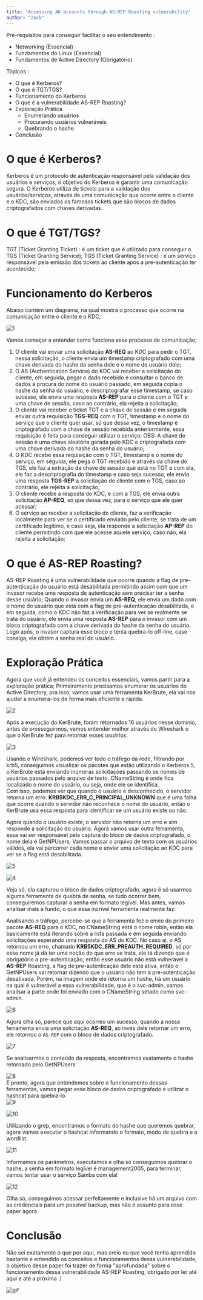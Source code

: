 ```yaml
---
title: "Accessing AD accounts through AS-REP Roasting vulnerability"
author: "zack"
---
```


Pré-requisitos para conseguir facilitar o seu entendimento :
-  Networking (Essencial)
-  Fundamentos do Linux (Essencial)
-  Fundamentos de Active Directory (Obrigatório)

Tópicos :
- O que é Kerberos?
- O que é TGT/TGS?
- Funcionamento do Kerberos
- O que é a vulnerabilidade AS-REP Roasting?
- Exploração Prática 
	 - Enumerando usuários
     - Procurando usuários vulneráveis
     - Quebrando o hashe.
-  Conclusão

# O que é Kerberos?
Kerberos é um protocolo de autenticação responsável pela validação dos usuários e serviços, o objetivo do Kerberos é garantir uma comunicação segura.
O Kerberos utiliza de tickets para a validação dos usuários/serviços, através de uma comunicação que ocorre entre o cliente e o KDC, são enviados os famosos tickets que são blocos de dados criptografados com chaves derivadas.

# O que é TGT/TGS?
TGT (Ticket Granting Ticket) : é um ticket que é utilizado para conseguir o TGS (Ticket Granting Service);
TGS (Ticket Granting Service) : é um serviço responsável pela emissão dos tickets ao cliente após a pre-autenticação ter acontecido;
# Funcionamento do Kerberos
Abaixo contém um diagrama, na qual mostra o processo que ocorre na comunicação entre o cliente e o KDC;  


![1](../../img/images/zack/as-rep-roasting/1.png)  

Vamos começar a entender como funciona esse processo de comunicação;
1. O cliente vai enviar uma solicitação **AS-REQ** ao KDC para pedir o TGT, nessa solicitação, o cliente envia um timestamp criptografado com uma chave derivada do hashe da senha dele e o nome de usuário dele; 
2. O AS (Authentication Service) do KDC vai receber a solicitação do cliente, em seguida, pegar o dado recebido e consultar o banco de dados a procura do nome do usuário passado, em seguida copia o hashe da senha do usuário, e descriptografar esse timestamp, se caso sucesso, ele envia uma resposta **AS-REP** para o cliente com o TGT e uma chave de sessão, caso ao contrário, ela rejeita a solicitação; 
3. O cliente vai receber o ticket TGT e a chave de sessão e em seguida enviar outra requisição **TGS-REQ** com o TGT, timestamp e o nome do serviço que o cliente quer usar, só que dessa vez, o timestamp é criptografado com a chave de sessão recebida anteriormente, essa requisição é feita para conseguir utilizar o serviço; 
   OBS: A chave de sessão é uma chave aleatória gerada pelo KDC e criptografada com uma chave derivada do hashe da senha do usuário;
4. O KDC recebe essa requisição com o TGT, timestamp e o nome do serviço, em seguida, ele pega o TGT recebido e através da chave do TGS, ele faz a extração da chave de sessão que está no TGT e com ela, ele faz a descriptografia do timestamp e caso seja sucesso, ele envia uma resposta **TGS-REP** a solicitação do cliente com o TGS, caso ao contrário, ele rejeita a solicitação;
5. O cliente recebe a resposta do KDC, e com a TGS, ele envia outra solicitação **AP-REQ**, só que dessa vez, para o serviço que ele quer acessar;
6. O serviço ao receber a solicitação do cliente, faz a verificação localmente para ver se o certificado enviado pelo cliente, se trata de um certificado legítimo, e caso seja, ela responde a solicitação **AP-REP** do cliente permitindo com que ele acesse aquele serviço, caso não, ela rejeita a solicitação;
# O que é AS-REP Roasting?
AS-REP Roasting é uma vulnerabilidade que ocorre quando a flag de pre-autenticação do usuário está desabilitada permitindo assim com que um invasor receba uma resposta de autenticação sem precisar ter a senha desse usuário;
Quando o invasor envia um **AS-REQ**, ele envia um dado com o nome do usuário que está com a flag de pre-autenticação desabilitada, e em seguida, como o KDC não faz a verificação para ver se realmente se trata do usuário, ele envia uma resposta **AS-REP** para o invasor com um bloco criptografado com a chave derivada do hashe da senha do usuário. Logo após, o invasor captura esse bloco e tenta quebra-lo off-line, caso consiga, ele obtém a senha real do usuário.

# Exploração Prática

Agora que você já entendeu os conceitos essenciais, vamos partir para a exploração prática;
Primeiramente precisamos enumerar os usuários do Active Directory, pra isso, vamos usar uma ferramenta KerBrute, ela vai nos ajudar a enumera-los de forma mais eficiente e rápida.

![2](../../img/images/zack/as-rep-roasting/2.png)  

Após a execução do KerBrute, foram retornados 16 usuários nesse domínio, antes de prosseguirmos, vamos entender melhor através do Wireshark o que o KerBrute fez para retornar esses usuários.  

![3](../../img/images/zack/as-rep-roasting/3.png)  


Usando o Wireshark, podemos ver todo o tráfego da rede, filtrando por krb5, conseguimos visualizar os pacotes que estão utilizando o Kerberos 5, o KerBrute está enviando inúmeras solicitações passando os nomes de usuários passados pelo arquivo de texto.
CNameString é onde fica localizado o nome do usuário, ou seja, onde ele se identifica.  
Com isso, podemos ver que quando o usuário é desconhecido, o servidor retorna um erro: **KRB5KDC_ERR_C_PRINCIPAL_UNKNOWN** que é uma falha que ocorre quando o servidor não reconhece o nome do usuário, então o KerBrute usa essa resposta para identificar se um usuário existe ou não.

Agora quando o usuário existe, o servidor não retorna um erro e sim responde a solicitação do usuário.
Agora vamos usar outra ferramenta, essa vai ser responsável pela captura do bloco de dados criptografado, o nome dela é GetNPUsers;
Vamos passar o arquivo de texto com os usuários válidos, ela vai percorrer cada nome e enviar uma solicitação ao KDC para ver se a flag está desabilitada.

![5](../../img/images/zack/as-rep-roasting/5.png)  

![4](../../img/images/zack/as-rep-roasting/4.png)  

Veja só, ela capturou o bloco de dados criptografado, agora é só usarmos alguma ferramenta de quebra de senha, se tudo ocorrer bem, conseguiremos capturar a senha em formato legível.
Mas antes, vamos analisar mais a fundo, o que essa incrível ferramenta realmente faz:



Analisando o tráfego, percebe-se que a ferramenta fez o envio do primeiro pacote **AS-REQ** para o KDC, no CNameString está o nome robin, então ela basicamente está iterando sobre a lista passada e em seguida enviando solicitações esperando uma resposta do AS do KDC.
No caso ai, o AS retornou um erro, chamado **KRB5KDC_ERR_PREAUTH_REQUIRED**, só por esse nome já dá ter uma noção do que erro se trata, ele tá dizendo que é obrigatório a pre-autenticação, então esse usuário não está vulnerável a **AS-REP** Roasting, a flag de pre-autenticação dele está ativa, então o GetNPUsers vai retornar dizendo que o usuário não tem a pre-autenticação desativada.
Porém, na imagem onde ele retorna um hashe, há um usuário na qual é vulnerável a essa vulnerabilidade, que é o svc-admin, vamos analisar a parte onde foi enviado com o CNameString setado como svc-admin.

![6](../../img/images/zack/as-rep-roasting/6.png)  

Agora olha só, parece que aqui ocorreu um sucesso, quando a nossa ferramenta envia uma solicitação **AS-REQ**, ao invés dele retornar um erro, ele retornou o `AS-REP` com o bloco de dados criptografado.

![7](../../img/images/zack/as-rep-roasting/7.png)  

Se analisarmos o conteúdo da resposta, encontramos exatamente o hashe retornado pelo GetNPUsers   

![8](../../img/images/zack/as-rep-roasting/8.png)  
E pronto, agora que entendemos sobre o funcionamento dessas ferramentas, vamos pegar esse bloco de dados criptografado e utilizar o hashcat para quebra-lo.  
![9](../../img/images/zack/as-rep-roasting/9.png)  

![10](../../img/images/zack/as-rep-roasting/10.png)  


Utilizando o grep, encontramos o formato do hashe que queremos quebrar, agora vamos executar o hashcat informando o formato, modo de quebra e a wordlist.

![11](../../img/images/zack/as-rep-roasting/11.png)  

Informamos os parâmetros, executamos e olha só conseguimos quebrar o hashe, a senha em formato legível é management2005, para terminar, vamos tentar usar o serviço Samba com ela!

![12](../../img/images/zack/as-rep-roasting/12.png)  


Olha só, conseguimos acessar perfeitamente e inclusive há um arquivo com as credenciais para um possível backup, mas não é assunto para esse paper agora.

# Conclusão

Não sei exatamente o que por aqui, mas creio eu que você tenha aprendido bastante e entendido os conceitos e funcionamentos dessa vulnerabilidade, o objetivo desse paper foi trazer de forma "aprofundada" sobre o funcionamento dessa vulnerabilidade AS-REP Roasting, obrigado por ler até aqui e até a próxima :)

![gif](https://c.tenor.com/L6vQhcfhCZIAAAAC/tenor.gif)
